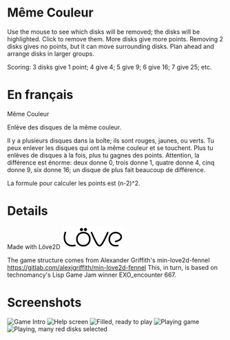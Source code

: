 # Même Couleur

Use the mouse to see which disks will be removed; the disks
will be highlighted. Click to remove them. More disks give
more points. Removing 2 disks gives no points, but it can move
surrounding disks. Plan ahead and arrange disks in larger
groups.

Scoring: 3 disks give 1 point; 4 give 4;
         5 give 9; 6 give 16; 7 give 25;
         etc.

# En français

Même Couleur

Enlève des disques de la même couleur.

Il y a plusieurs disques dans la boîte; ils sont rouges, jaunes,
ou verts. Tu peux enlever les disques qui ont la même couleur et
se touchent. Plus tu enlèves de disques à la fois, plus tu
gagnes des points. Attention, la différence est énorme: deux
donne 0, trois donne 1, quatre donne 4, cinq donne 9, six donne
16; un disque de plus fait beaucoup de différence.

La formule pour calculer les points est (n-2)^2.

# Details

Made with Löve2D
![Löve2D logo](https://github.com/ratel223/meme-couleur/blob/main/Love-logo-0.10.png "Löve2D logo")

The game structure comes from Alexander Griffith's min-love2d-fennel
https://gitlab.com/alexjgriffith/min-love2d-fennel
This, in turn, is based on technomancy's Lisp Game Jam winner
EXO_encounter 667.
# Screenshots

![Game Intro](https://github.com/ratel223/meme-couleur/blob/main/screenshots/M%C3%AAme_Couleur_intro.png "Intro")
![Help screen](https://github.com/ratel223/meme-couleur/blob/main/screenshots/M%C3%AAme_Couleur_help.png "Help")
![Filled, ready to play](https://github.com/ratel223/meme-couleur/blob/main/screenshots/M%C3%AAme_Couleur_fill.png "Filled")
![Playing game](https://github.com/ratel223/meme-couleur/blob/main/screenshots/M%C3%AAme_Couleur_play.png "Playing")
![Playing, many red disks selected](https://github.com/ratel223/meme-couleur/blob/main/screenshots/M%C3%AAme_Couleur_many_red_disks.png "many red disks")
